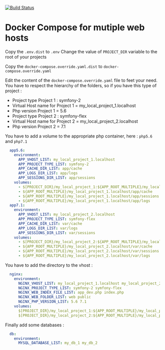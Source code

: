 [![Build Status](https://travis-ci.org/Prometee/docker-compose-web-multiple.svg?branch=master)](https://travis-ci.org/Prometee/docker-compose-web)

Docker Compose for mutiple web hosts 
====================================

Copy the `.env.dist` to `.env`
Change the value of `PROJECT_DIR` variable to the root of your projects

Copy the `docker-compose.override.yaml.dist` to `docker-compose.override.yaml`

Edit the content of the `docker-compose.override.yaml` file to feet your need.
You have to respect the hierarchy of the folders, so if you have this type of project :

  * Project type Project 1 : symfony-2
  * Virtual Host name for Project 1 = my_local_project_1.localhost
  * Php version Project 1 = 5.6
  * Project type Project 2 : symfony-flex
  * Virtual Host name for Project 2 = my_local_project_2.localhost
  * Php version Project 2 = 7.1
  
You have to add a volume to the appropriate php container, here : `php5.6` and `php7.1`

```yaml
  app5.6:
    environment:
      APP_VHOST_LIST: my_local_project_1.localhost
      APP_PROJECT_TYPE_LIST: symfony-2
      APP_CACHE_DIR_LIST: app/cache
      APP_LOGS_DIR_LIST: app/logs
      APP_SESSIONS_DIR_LIST: app/sessions
    volumes:
      - $[PROJECT_DIR}/my_local_project_1:${APP_ROOT_MULTIPLE}/my_local_project_1.localhost:cached
      - ${APP_ROOT_MULTIPLE}/my_local_project_1.localhost/app/cache
      - ${APP_ROOT_MULTIPLE}/my_local_project_1.localhost/app/sessions
      - ${APP_ROOT_MULTIPLE}/my_local_project_1.localhost/app/logs
  app7.1:
    environment:
      APP_VHOST_LIST: my_local_project_2.localhost
      APP_PROJECT_TYPE_LIST: symfony-flex
      APP_CACHE_DIR_LIST: var/cache
      APP_LOGS_DIR_LIST: var/logs
      APP_SESSIONS_DIR_LIST: var/sessions
    volumes:
      - $[PROJECT_DIR}/my_local_project_2:${APP_ROOT_MULTIPLE}/my_local_project_2.localhost:cached
      - ${APP_ROOT_MULTIPLE}/my_local_project_2.localhost/var/cache
      - ${APP_ROOT_MULTIPLE}/my_local_project_2.localhost/var/sessions
      - ${APP_ROOT_MULTIPLE}/my_local_project_2.localhost/var/logs
```

You have to add the directory to the vhost :
```yaml
  nginx:
    environment:
      NGINX_VHOST_LIST: my_local_project_1.localhost my_local_project_2.localhost
      NGINX_PROJECT_TYPE_LIST: symfony-2 symfony-flex
      NGINX_WEB_INDEX_FILE_LIST: app_dev.php index.php
      NGINX_WEB_FOLDER_LIST: web public
      NGINX_PHP_VERSION_LIST: 5.6 7.1
    volumes:
      $[PROJECT_DIR}/my_local_project_1:${APP_ROOT_MULTIPLE}/my_local_project_1.localhost
      $[PROJECT_DIR}/my_local_project_2:${APP_ROOT_MULTIPLE}/my_local_project_2.localhost
```

Finally add some databases :

```yaml
  db:
    environment:
      MYSQL_DATABASE_LIST: my_db_1 my_db_2
```